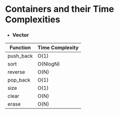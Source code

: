 # Containers and their Time Complexities 

* ### Vector

Function | Time Complexity
-------- | -------------
push_back | O(1)
sort | O(NlogN)
reverse | O(N)
pop_back | O(1)
size | O(1)
clear | O(N)
erase | O(N)
